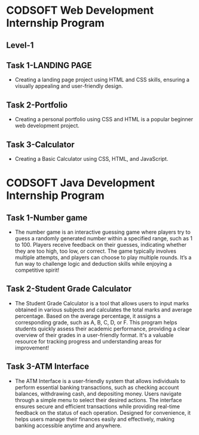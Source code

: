 # CODSOFT Web Development Internship Program

## Level-1

## Task 1-LANDING PAGE
- Creating a landing page project using HTML and CSS skills, ensuring a visually appealing and user-friendly design.
  
## Task 2-Portfolio
- Creating a personal portfolio using CSS and HTML is a popular beginner web development project.
  
## Task 3-Calculator
- Creating a Basic Calculator using CSS, HTML, and JavaScript.


# CODSOFT Java Development Internship Program


## Task 1-Number game
- The number game is an interactive guessing game where players try to guess a randomly generated number within a specified range, such as 1 to 100. Players receive feedback on their guesses, indicating whether they are too high, too low, or correct. The game typically involves multiple attempts, and players can choose to play multiple rounds. It’s a fun way to challenge logic and deduction skills while enjoying a competitive spirit!
  
## Task 2-Student Grade Calculator
- The Student Grade Calculator is a tool that allows users to input marks obtained in various subjects and calculates the total marks and average percentage. Based on the average percentage, it assigns a corresponding grade, such as A, B, C, D, or F. This program helps students quickly assess their academic performance, providing a clear overview of their grades in a user-friendly format. It's a valuable resource for tracking progress and understanding areas for improvement!

## Task 3-ATM Interface
- The ATM Interface is a user-friendly system that allows individuals to perform essential banking transactions, such as checking account balances, withdrawing cash, and depositing money. Users navigate through a simple menu to select their desired actions. The interface ensures secure and efficient transactions while providing real-time feedback on the status of each operation. Designed for convenience, it helps users manage their finances easily and effectively, making banking accessible anytime and anywhere. 


